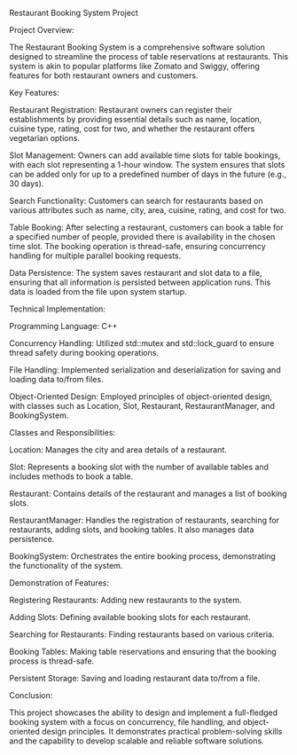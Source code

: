 Restaurant Booking System Project


Project Overview: 

The Restaurant Booking System is a comprehensive software solution designed to streamline the process of table reservations at restaurants. This system is akin to popular platforms like Zomato and Swiggy, offering features for both restaurant owners and customers.

Key Features:

Restaurant Registration: Restaurant owners can register their establishments by providing essential details such as name, location, cuisine type, rating, cost for two, and whether the restaurant offers vegetarian options.

Slot Management: Owners can add available time slots for table bookings, with each slot representing a 1-hour window. The system ensures that slots can be added only for up to a predefined number of days in the future (e.g., 30 days).

Search Functionality: Customers can search for restaurants based on various attributes such as name, city, area, cuisine, rating, and cost for two.

Table Booking: After selecting a restaurant, customers can book a table for a specified number of people, provided there is availability in the chosen time slot. The booking operation is thread-safe, ensuring concurrency handling for multiple parallel booking requests.

Data Persistence: The system saves restaurant and slot data to a file, ensuring that all information is persisted between application runs. This data is loaded from the file upon system startup.

Technical Implementation:

Programming Language: C++

Concurrency Handling: Utilized std::mutex and std::lock_guard to ensure thread safety during booking operations.

File Handling: Implemented serialization and deserialization for saving and loading data to/from files.

Object-Oriented Design: Employed principles of object-oriented design, with classes such as Location, Slot, Restaurant, RestaurantManager, and BookingSystem.

Classes and Responsibilities:

Location: Manages the city and area details of a restaurant.

Slot: Represents a booking slot with the number of available tables and includes methods to book a table.

Restaurant: Contains details of the restaurant and manages a list of booking slots.

RestaurantManager: Handles the registration of restaurants, searching for restaurants, adding slots, and booking tables. It also manages data persistence.

BookingSystem: Orchestrates the entire booking process, demonstrating the functionality of the system.

Demonstration of Features:

Registering Restaurants: Adding new restaurants to the system.

Adding Slots: Defining available booking slots for each restaurant.

Searching for Restaurants: Finding restaurants based on various criteria.

Booking Tables: Making table reservations and ensuring that the booking process is thread-safe.

Persistent Storage: Saving and loading restaurant data to/from a file.

Conclusion:

This project showcases the ability to design and implement a full-fledged booking system with a focus on concurrency, file handling, and object-oriented design principles. It demonstrates practical problem-solving skills and the capability to develop scalable and reliable software solutions.
